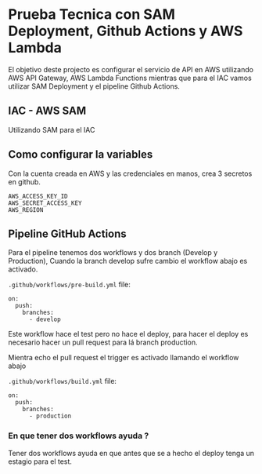 # Prueba Tecnica con SAM Deployment, Github Actions y AWS Lambda

El objetivo deste projecto es configurar el servicio de API en AWS utilizando AWS API Gateway, AWS Lambda Functions mientras que para el IAC vamos utilizar SAM Deployment y el pipeline Github Actions.

## IAC - AWS SAM
Utilizando SAM para el IAC


## Como configurar la variables
Con la cuenta creada en AWS y las credenciales en manos, crea 3 secretos en github.

```
AWS_ACCESS_KEY_ID
AWS_SECRET_ACCESS_KEY
AWS_REGION
```


## Pipeline GitHub Actions

Para el pipeline tenemos dos workflows y dos branch (Develop y Production), Cuando la branch develop sufre cambio el workflow abajo es activado.

`.github/workflows/pre-build.yml` file:
```
on:
  push:
    branches:
      - develop
```

Este workflow hace el test pero no hace el deploy, para hacer el deploy es necesario hacer un pull request para lá branch production.

Mientra echo el pull request el trigger es activado llamando el workflow abajo

`.github/workflows/build.yml` file:
```
on:
  push:
    branches:
      - production
```

### En que tener dos workflows ayuda ?
Tener dos workflows ayuda en que antes que se a hecho el deploy tenga un estagio para el test. 

